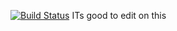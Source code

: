 [![Build Status](https://travis-ci.org/abhijo89/feb19.svg?branch=master)](https://travis-ci.org/abhijo89/feb19)
ITs good to edit on this
